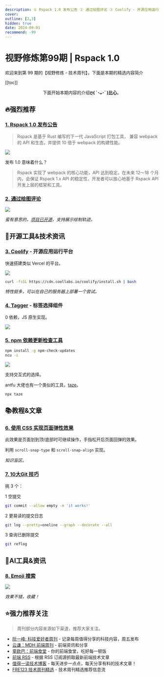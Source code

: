 ```yaml
---
description: ① Rspack 1.0 发布公告 ② 通过绘图评论 ③ Coolify - 开源应用运行平台 ④ Tagger - 标签选择组件 ⑤ npm 依赖更新检查工具 ⑥ 使用 CSS 实现页面弹性效果 ⑦ 10大Git 技巧 ⑧ Emoji 搜索
cover:
outline: [2,3]
hidden: true
date: 2024-09-01
recommend: -99
---
```


# 视野修炼第99期 | Rspack 1.0

欢迎来到第 99 期的【视野修炼 - 技术周刊】，下面是本期的精选内容简介

[[toc]]

<center>

下面开始本期内容的介绍**ღ( ´･ᴗ･` )比心**。

</center>

## 🔥强烈推荐
### [1. Rspack 1.0 发布公告](https://rspack.dev/zh/blog/announcing-1-0)
>Rspack 是基于 Rust 编写的下一代 JavaScript 打包工具， 兼容 webpack 的 API 和生态，并提供 10 倍于 webpack 的构建性能。

![](https://cdn.upyun.sugarat.top/mdImg/sugar/cb355af012ef825fea001c6a07187fe0)

发布 1.0 意味着什么？

>Rspack 实现了 webpack 的核心功能，API 达到稳定。在未来 12～18 个月内，会保证 Rspack 1.x API 的稳定性，开发者可以放心地基于 Rspack API 开发上层的框架和工具。

### [2. 通过绘图评论](https://danq.me/2024/08/15/draw-me-a-comment/)

![](https://cdn.upyun.sugarat.top/mdImg/sugar/cd0737fe9adc3971fa35953402940164)

*蛮有意思的，[项目已开源](https://github.com/Dan-Q/q23-drawings-as-wordpress-comments/)，支持展示绘制轨迹。*

## 🔧开源工具&技术资讯
### [3. Coolify](https://github.com/coollabsio/coolify) - 开源应用运行平台

快速搭建类似 Vercel 的平台。

![](https://cdn.upyun.sugarat.top/mdImg/sugar/b71b9d67ac6df236d70c2e9fbd9ea2d0)

```sh
curl -fsSL https://cdn.coollabs.io/coolify/install.sh | bash
```

*特性挺多，可以在自己的服务器上部署一个尝试。*

### [4. Tagger](https://github.com/jcubic/tagger?tab=readme-ov-file) - 标签选择组件
0 依赖，JS 原生实现。

![](https://cdn.upyun.sugarat.top/mdImg/sugar/4041200935b64fe7a3afc923bffd9a4b)

### [5. npm 依赖更新检查工具](https://github.com/raineorshine/npm-check-updates)
```sh
npm install -g npm-check-updates
ncu -i
```
![](https://cdn.upyun.sugarat.top/mdImg/sugar/fdecbf1fc521dd79b8b0983b5551a386)

支持交互式的选择。

antfu 大佬也有一个类似的工具，[taze](https://github.com/antfu-collective/taze)。

```sh
npx taze
```

## 📚教程&文章

### [6. 使用 CSS 实现页面弹性效果](https://css-tricks.com/elastic-overflow-scrolling/)
此效果是页面划到顶/底部时可继续操作，手指松开后页面回弹的效果。

利用 `scroll-snap-type` 和 `scroll-snap-align` 实现。

*知识盲区。*
### [7. 10大Git 技巧](https://www.honeybadger.io/blog/git-tricks/)

挑 3 个：

1 空提交
```sh
git commit --allow empty -m 'it works!'
```
2  更易读的提交日志

```sh
git log --pretty=oneline --graph --decorate --all
```

3 查询已删除提交
```sh
git reflog 
```

## 🤖AI工具&资讯
### [8. Emoji 搜索](https://emojispark.com/)

![](https://cdn.upyun.sugarat.top/mdImg/sugar/6e6dc037e1b26bc9de804a5d43e2bf63)

*效果不错，收藏！*

## ⭐️强力推荐关注

> 周刊部分内容来源如下渠道，推荐大家关注。

- [阮一峰: 科技爱好者周刊](https://www.ruanyifeng.com/blog/archives.html) - 记录每周值得分享的科技内容，周五发布
- [云谦：MDH 前端周刊](https://sorrycc.com/mdh/) - 前端资讯和分享
- [童欧巴：前端食堂](https://github.com/Geekhyt/weekly) - 你的前端食堂，吃好每一顿饭
- [前端 RSS](https://fed.chanceyu.com/) - 根据 RSS 订阅源抓取最新前端技术文章
- [值得一读技术博客](https://daily-blog.chlinlearn.top/) - 每天进步一点点，每天分享有料的技术文章！
- [FRE123 技术周刊精选](https://www.fre321.com/weekly) - 技术周刊精选推荐信息流
